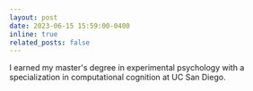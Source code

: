 ```yaml
---
layout: post
date: 2023-06-15 15:59:00-0400
inline: true
related_posts: false
---
```


I earned my master's degree in experimental psychology with a specialization in computational cognition at UC San Diego.
